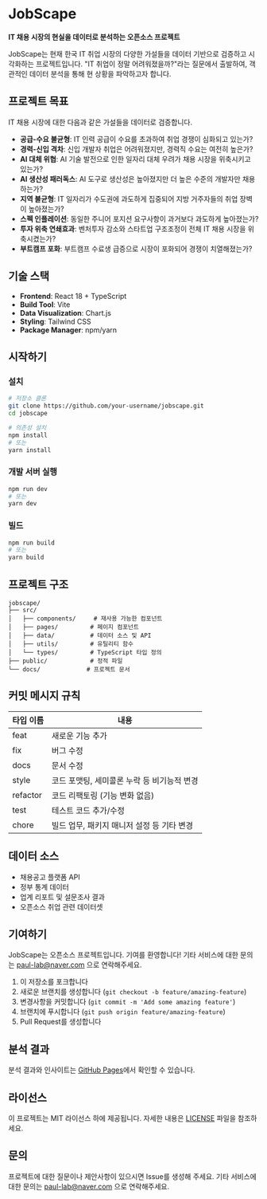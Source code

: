 # JobScape

**IT 채용 시장의 현실을 데이터로 분석하는 오픈소스 프로젝트**

JobScape는 현재 한국 IT 취업 시장의 다양한 가설들을 데이터 기반으로 검증하고 시각화하는 프로젝트입니다. "IT 취업이 정말 어려워졌을까?"라는 질문에서 출발하여, 객관적인 데이터 분석을 통해 현 상황을 파악하고자 합니다.

## 프로젝트 목표

IT 채용 시장에 대한 다음과 같은 가설들을 데이터로 검증합니다.

- **공급-수요 불균형**: IT 인력 공급이 수요를 초과하여 취업 경쟁이 심화되고 있는가?
- **경력-신입 격차**: 신입 개발자 취업은 어려워졌지만, 경력직 수요는 여전히 높은가?
- **AI 대체 위협**: AI 기술 발전으로 인한 일자리 대체 우려가 채용 시장을 위축시키고 있는가?
- **AI 생산성 패러독스**: AI 도구로 생산성은 높아졌지만 더 높은 수준의 개발자만 채용하는가?
- **지역 불균형**: IT 일자리가 수도권에 과도하게 집중되어 지방 거주자들의 취업 장벽이 높아졌는가?
- **스펙 인플레이션**: 동일한 주니어 포지션 요구사항이 과거보다 과도하게 높아졌는가?
- **투자 위축 연쇄효과**: 벤처투자 감소와 스타트업 구조조정이 전체 IT 채용 시장을 위축시켰는가?
- **부트캠프 포화**: 부트캠프 수료생 급증으로 시장이 포화되어 경쟁이 치열해졌는가?

## 기술 스택

- **Frontend**: React 18 + TypeScript
- **Build Tool**: Vite
- **Data Visualization**: Chart.js
- **Styling**: Tailwind CSS
- **Package Manager**: npm/yarn

## 시작하기

### 설치

```bash
# 저장소 클론
git clone https://github.com/your-username/jobscape.git
cd jobscape

# 의존성 설치
npm install
# 또는
yarn install
```

### 개발 서버 실행

```bash
npm run dev
# 또는
yarn dev
```

### 빌드

```bash
npm run build
# 또는
yarn build
```

## 프로젝트 구조

```
jobscape/
├── src/
│   ├── components/     # 재사용 가능한 컴포넌트
│   ├── pages/         # 페이지 컴포넌트
│   ├── data/          # 데이터 소스 및 API
│   ├── utils/         # 유틸리티 함수
│   └── types/         # TypeScript 타입 정의
├── public/            # 정적 파일
└── docs/             # 프로젝트 문서
```

## 커밋 메시지 규칙

| 타입 이름 | 내용                                        |
| --------- | ------------------------------------------- |
| feat      | 새로운 기능 추가                            |
| fix       | 버그 수정                                   |
| docs      | 문서 수정                                   |
| style     | 코드 포맷팅, 세미콜론 누락 등 비기능적 변경 |
| refactor  | 코드 리팩토링 (기능 변화 없음)              |
| test      | 테스트 코드 추가/수정                       |
| chore     | 빌드 업무, 패키지 매니저 설정 등 기타 변경  |

## 데이터 소스

- 채용공고 플랫폼 API
- 정부 통계 데이터
- 업계 리포트 및 설문조사 결과
- 오픈소스 취업 관련 데이터셋

## 기여하기

JobScape는 오픈소스 프로젝트입니다. 기여를 환영합니다! 기타 서비스에 대한 문의는 paul-lab@naver.com 으로 연락해주세요.

1. 이 저장소를 포크합니다
2. 새로운 브랜치를 생성합니다 (`git checkout -b feature/amazing-feature`)
3. 변경사항을 커밋합니다 (`git commit -m 'Add some amazing feature'`)
4. 브랜치에 푸시합니다 (`git push origin feature/amazing-feature`)
5. Pull Request를 생성합니다

## 분석 결과

분석 결과와 인사이트는 [GitHub Pages](https://your-username.github.io/jobscape)에서 확인할 수 있습니다.

## 라이선스

이 프로젝트는 MIT 라이선스 하에 제공됩니다. 자세한 내용은 [LICENSE](LICENSE) 파일을 참조하세요.

## 문의

프로젝트에 대한 질문이나 제안사항이 있으시면 Issue를 생성해 주세요. 기타 서비스에 대한 문의는 paul-lab@naver.com 으로 연락해주세요.
